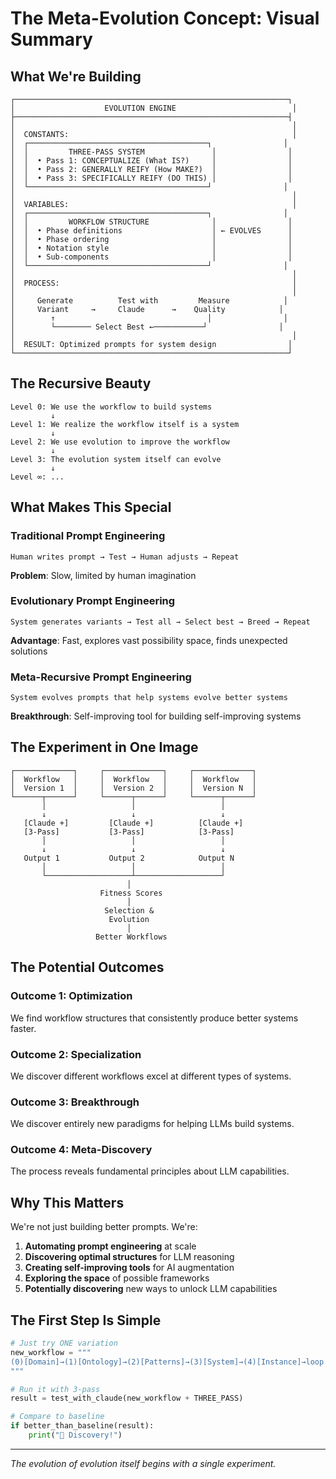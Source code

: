 # The Meta-Evolution Concept: Visual Summary

## What We're Building

```
┌─────────────────────────────────────────────────────────────┐
│                    EVOLUTION ENGINE                          │
├─────────────────────────────────────────────────────────────┤
│                                                              │
│  CONSTANTS:                                                  │
│  ┌────────────────────────────────────────┐                │
│  │         THREE-PASS SYSTEM               │                │
│  │  • Pass 1: CONCEPTUALIZE (What IS?)     │                │
│  │  • Pass 2: GENERALLY REIFY (How MAKE?)  │                │
│  │  • Pass 3: SPECIFICALLY REIFY (DO THIS) │                │
│  └────────────────────────────────────────┘                │
│                                                              │
│  VARIABLES:                                                  │
│  ┌────────────────────────────────────────┐                │
│  │         WORKFLOW STRUCTURE              │                │
│  │  • Phase definitions                    │ ← EVOLVES      │
│  │  • Phase ordering                       │                │
│  │  • Notation style                       │                │
│  │  • Sub-components                       │                │
│  └────────────────────────────────────────┘                │
│                                                              │
│  PROCESS:                                                    │
│                                                              │
│     Generate          Test with         Measure            │
│     Variant     →     Claude      →    Quality            │
│        ↑                                  │                │
│        └──────── Select Best ←───────────┘                │
│                                                              │
│  RESULT: Optimized prompts for system design                │
└─────────────────────────────────────────────────────────────┘
```

## The Recursive Beauty

```
Level 0: We use the workflow to build systems
         ↓
Level 1: We realize the workflow itself is a system
         ↓
Level 2: We use evolution to improve the workflow
         ↓
Level 3: The evolution system itself can evolve
         ↓
Level ∞: ...
```

## What Makes This Special

### Traditional Prompt Engineering
```
Human writes prompt → Test → Human adjusts → Repeat
```
**Problem**: Slow, limited by human imagination

### Evolutionary Prompt Engineering  
```
System generates variants → Test all → Select best → Breed → Repeat
```
**Advantage**: Fast, explores vast possibility space, finds unexpected solutions

### Meta-Recursive Prompt Engineering
```
System evolves prompts that help systems evolve better systems
```
**Breakthrough**: Self-improving tool for building self-improving systems

## The Experiment in One Image

```
┌─────────────┐     ┌─────────────┐     ┌─────────────┐
│  Workflow   │     │  Workflow   │     │  Workflow   │
│  Version 1  │     │  Version 2  │     │  Version N  │
└──────┬──────┘     └──────┬──────┘     └──────┬──────┘
       │                   │                   │
       ↓                   ↓                   ↓
   [Claude +]         [Claude +]          [Claude +]
   [3-Pass]           [3-Pass]            [3-Pass]
       │                   │                   │
       ↓                   ↓                   ↓
   Output 1           Output 2            Output N
       │                   │                   │
       └───────────────────┴───────────────────┘
                          │
                    Fitness Scores
                          │
                     Selection &
                      Evolution
                          │
                   Better Workflows
```

## The Potential Outcomes

### Outcome 1: Optimization
We find workflow structures that consistently produce better systems faster.

### Outcome 2: Specialization
We discover different workflows excel at different types of systems.

### Outcome 3: Breakthrough
We discover entirely new paradigms for helping LLMs build systems.

### Outcome 4: Meta-Discovery
The process reveals fundamental principles about LLM capabilities.

## Why This Matters

We're not just building better prompts. We're:
1. **Automating prompt engineering** at scale
2. **Discovering optimal structures** for LLM reasoning
3. **Creating self-improving tools** for AI augmentation
4. **Exploring the space** of possible frameworks
5. **Potentially discovering** new ways to unlock LLM capabilities

## The First Step Is Simple

```python
# Just try ONE variation
new_workflow = """
(0)[Domain]→(1)[Ontology]→(2)[Patterns]→(3)[System]→(4)[Instance]→loop
"""

# Run it with 3-pass
result = test_with_claude(new_workflow + THREE_PASS)

# Compare to baseline
if better_than_baseline(result):
    print("🎉 Discovery!")
```

---

*The evolution of evolution itself begins with a single experiment.*